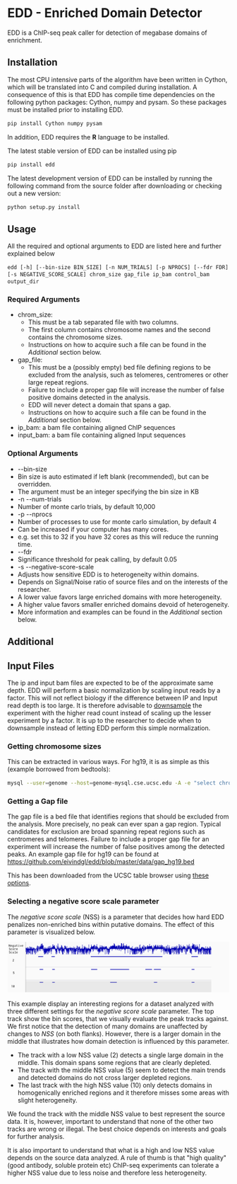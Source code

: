 # EDD - Enriched Domain Detector

EDD is a ChIP-seq peak caller for detection of megabase domains of enrichment. 

## Installation
The most CPU intensive parts of the algorithm have been written in Cython, which will be translated into C and compiled during installation. A consequence of this is that EDD has compile time dependencies on the following python packages: Cython, numpy and pysam. So these packages must be installed prior to installing EDD.

```bash
pip install Cython numpy pysam
```

In addition, EDD requires the **R** language to be installed.

The latest stable version of EDD can be installed using pip

```bash
pip install edd
```

The latest development version of EDD can be installed by running the following command from the source folder after downloading or checking out a new version:
```bash
python setup.py install
```


## Usage
All the required and optional arguments to EDD are listed here and further explained below
```
edd [-h] [--bin-size BIN_SIZE] [-n NUM_TRIALS] [-p NPROCS] [--fdr FDR] [-s NEGATIVE_SCORE_SCALE] chrom_size gap_file ip_bam control_bam output_dir
```
### Required Arguments
* chrom_size:
  * This must be a tab separated file with two columns. 
  * The first column contains chromosome names and the second contains the chromosome sizes.
  * Instructions on how to acquire such a file can be found in the *Additional* section below.
* gap_file:
  * This must be a (possibly empty) bed file defining regions to be excluded from the analysis, such as telomeres, centromeres or other large repeat regions. 
  * Failure to include a proper gap file will increase the number of false positive domains detected in the analysis.
  * EDD will never detect a domain that spans a gap. 
  * Instructions on how to acquire such a file can be found in the *Additional* section below.
* ip_bam: a bam file containing aligned ChIP sequences
* input_bam: a bam file containing aligned Input sequences

### Optional Arguments
* --bin-size
 * Bin size is auto estimated if left blank (recommended), but can be overridden.
 * The argument must be an integer specifying the bin size in KB
* -n --num-trials
 * Number of monte carlo trials, by default 10,000
* -p --nprocs
 * Number of processes to use for monte carlo simulation, by default 4
 * Can be increased if your computer has many cores.
 * e.g. set this to 32 if you have 32 cores as this will reduce the running time.
* --fdr
 * Significance threshold for peak calling, by default 0.05
* -s --negative-score-scale
 * Adjusts how sensitive EDD is to heterogeneity within domains. 
 * Depends on Signal/Noise ratio of source files and on the interests of the researcher. 
  * A lower value favors large enriched domains with more heterogeneity. 
  * A higher value favors smaller enriched domains devoid of heterogeneity.
  * More information and examples can be found in the *Additional* section below.

## Additional

## Input Files
The ip and input bam files are expected to be of the approximate same
depth. EDD will perform a basic normalization by scaling input reads by a factor. 
This will not reflect biology if the difference between IP and Input
read depth is too large. It is therefore advisable to [downsample](http://picard.sourceforge.net/command-line-overview.shtml#DownsampleSam) the
experiment with the higher read count instead of scaling up the lesser
experiment by a factor. It is up to the researcher to decide when to
downsample instead of letting EDD perform this simple normalization.

### Getting chromosome sizes
This can be extracted in various ways. For hg19, it is as simple as this (example borrowed from bedtools):
```bash
mysql --user=genome --host=genome-mysql.cse.ucsc.edu -A -e "select chrom, size from hg19.chromInfo" > hg19.genome
```

### Getting a Gap file
The gap file is a bed file that identifies regions that should be excluded from the analysis. More precisely, no peak can ever span a gap region. Typical candidates for exclusion are broad spanning repeat regions such as centromeres and telomeres. Failure to include a proper gap file for an experiment will increase the number of false positives among the detected peaks. An example gap file for hg19 can be found at https://github.com/eivindgl/edd/blob/master/data/gap_hg19.bed

This has been downloaded from the UCSC table browser using [these options](http://genome.ucsc.edu/cgi-bin/hgTables?hgsid=359889977&clade=mammal&org=Human&db=hg19&hgta_group=map&hgta_track=gap&hgta_table=0&hgta_regionType=genome&position=chr21%3A33031597-33041570&hgta_outputType=primaryTable&hgta_outFileName=).

### Selecting a negative score scale parameter
The *negative score scale* (NSS) is a parameter that decides how hard EDD penalizes non-enriched bins within putative domains. The effect of this parameter is visualized below.

![example picture illustrating how the negative score scale parameter affects the peaks found](data/negative_score_scale.png)

This example display an interesting regions for a dataset analyzed with three different settings for the *negative score scale* parameter. The top track show the bin scores, that we visually evaluate the peak tracks against. We first notice that the detection of many domains are unaffected by changes to *NSS* (on both flanks). However, there is a larger domain in the middle that illustrates how domain detection is influenced by this parameter. 

* The track with a low NSS value (2) detects a single large domain in the middle. This domain spans some regions that are clearly depleted.
* The track with the middle NSS value (5) seem to detect the main trends and detected domains do not cross larger depleted regions.
* The last track with the high NSS value (10) only detects domains in homogenically enriched regions and it therefore misses some areas with slight heterogeneity.

We found the track with the middle NSS value to best represent the source data. It is, however, important to understand that none of the other two tracks are wrong or illegal. The best choice depends on interests and goals for further analysis.

It is also important to understand that what is a high and low NSS value depends on the source data analyzed. A rule of thumb is that "high quality" (good antibody, soluble protein etc) ChIP-seq experiments can tolerate a higher NSS value due to less noise and therefore less heterogeneity.

